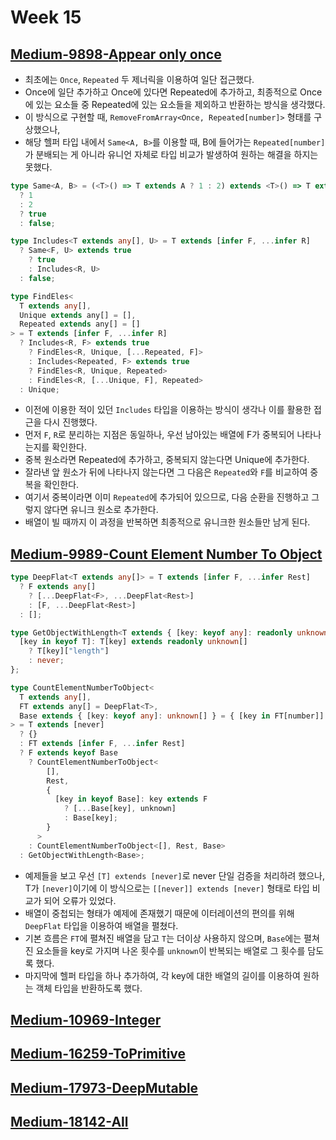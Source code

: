 # Week 15

## [Medium-9898-Appear only once](./medium/9898-appear-only-once.ts)

- 최초에는 `Once`, `Repeated` 두 제너릭을 이용하여 일단 접근했다.
- Once에 일단 추가하고 Once에 있다면 Repeated에 추가하고, 최종적으로 Once에 있는 요소들 중 Repeated에 있는 요소들을 제외하고 반환하는 방식을 생각했다.
- 이 방식으로 구현할 때, `RemoveFromArray<Once, Repeated[number]>` 형태를 구상했으나,
- 해당 헬퍼 타입 내에서 `Same<A, B>`를 이용할 때, B에 들어가는 `Repeated[number]`가 분배되는 게 아니라 유니언 자체로 타입 비교가 발생하여 원하는 해결을 하지는 못했다.

```ts
type Same<A, B> = (<T>() => T extends A ? 1 : 2) extends <T>() => T extends B
  ? 1
  : 2
  ? true
  : false;

type Includes<T extends any[], U> = T extends [infer F, ...infer R]
  ? Same<F, U> extends true
    ? true
    : Includes<R, U>
  : false;

type FindEles<
  T extends any[],
  Unique extends any[] = [],
  Repeated extends any[] = []
> = T extends [infer F, ...infer R]
  ? Includes<R, F> extends true
    ? FindEles<R, Unique, [...Repeated, F]>
    : Includes<Repeated, F> extends true
    ? FindEles<R, Unique, Repeated>
    : FindEles<R, [...Unique, F], Repeated>
  : Unique;
```

- 이전에 이용한 적이 있던 `Includes` 타입을 이용하는 방식이 생각나 이를 활용한 접근을 다시 진행했다.
- 먼저 `F`, `R`로 분리하는 지점은 동일하나, 우선 남아있는 배열에 F가 중복되어 나타나는지를 확인한다.
- 중복 원소라면 Repeated에 추가하고, 중복되지 않는다면 Unique에 추가한다.
- 잘라낸 앞 원소가 뒤에 나타나지 않는다면 그 다음은 `Repeated`와 `F`를 비교하여 중복을 확인한다.
- 여기서 중복이라면 이미 `Repeated`에 추가되어 있으므로, 다음 순환을 진행하고 그렇지 않다면 유니크 원소로 추가한다.
- 배열이 빌 때까지 이 과정을 반복하면 최종적으로 유니크한 원소들만 남게 된다.

## [Medium-9989-Count Element Number To Object](./medium/9989-count-element-number-to-object.ts)

```ts
type DeepFlat<T extends any[]> = T extends [infer F, ...infer Rest]
  ? F extends any[]
    ? [...DeepFlat<F>, ...DeepFlat<Rest>]
    : [F, ...DeepFlat<Rest>]
  : [];

type GetObjectWithLength<T extends { [key: keyof any]: readonly unknown[] }> = {
  [key in keyof T]: T[key] extends readonly unknown[]
    ? T[key]["length"]
    : never;
};

type CountElementNumberToObject<
  T extends any[],
  FT extends any[] = DeepFlat<T>,
  Base extends { [key: keyof any]: unknown[] } = { [key in FT[number]]: [] }
> = T extends [never]
  ? {}
  : FT extends [infer F, ...infer Rest]
  ? F extends keyof Base
    ? CountElementNumberToObject<
        [],
        Rest,
        {
          [key in keyof Base]: key extends F
            ? [...Base[key], unknown]
            : Base[key];
        }
      >
    : CountElementNumberToObject<[], Rest, Base>
  : GetObjectWithLength<Base>;
```

- 예제들을 보고 우선 `[T] extends [never]`로 never 단일 검증을 처리하려 했으나, T가 `[never]`이기에 이 방식으로는
  `[[never]] extends [never]` 형태로 타입 비교가 되어 오류가 있었다.
- 배열이 중첩되는 형태가 예제에 존재했기 때문에 이터레이션의 편의를 위해 `DeepFlat` 타입을 이용하여 배열을 펼쳤다.
- 기본 흐름은 `FT`에 펼쳐진 배열을 담고 `T`는 더이상 사용하지 않으며, `Base`에는 펼쳐진 요소들을 key로 가지며 나온 횟수를
  `unknown`이 반복되는 배열로 그 횟수를 담도록 했다.
- 마지막에 헬퍼 타입을 하나 추가하여, 각 key에 대한 배열의 길이를 이용하여 원하는 객체 타입을 반환하도록 했다.

## [Medium-10969-Integer](./medium/10969-integer.ts)

## [Medium-16259-ToPrimitive](./medium/16259-to-primitive.ts)

## [Medium-17973-DeepMutable](./medium/17973-deep-mutable.ts)

## [Medium-18142-All](./medium/18142-all.ts)

```

```
